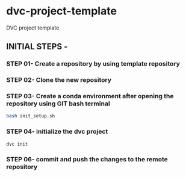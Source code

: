# dvc-project-template
DVC project template

## INITIAL STEPS -

### STEP 01- Create a repository by using template repository

### STEP 02- Clone the new repository

### STEP 03- Create a conda environment after opening the repository using GIT bash terminal

```bash
bash init_setup.sh
```
### STEP 04- initialize the dvc project
```bash
dvc init
```

### STEP 06- commit and push the changes to the remote repository
#